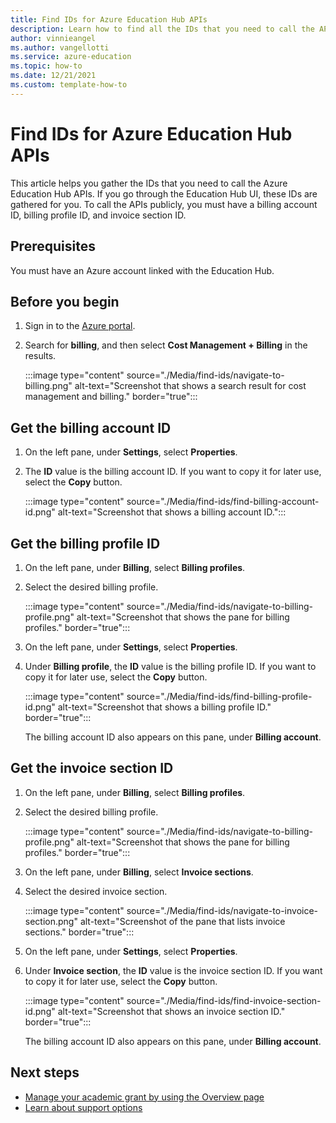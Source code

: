 ```yaml
---
title: Find IDs for Azure Education Hub APIs
description: Learn how to find all the IDs that you need to call the APIs in Azure Education Hub.
author: vinnieangel
ms.author: vangellotti
ms.service: azure-education
ms.topic: how-to
ms.date: 12/21/2021
ms.custom: template-how-to
---
```


# Find IDs for Azure Education Hub APIs

This article helps you gather the IDs that you need to call the Azure Education Hub APIs. If you go through the Education Hub UI, these IDs are gathered for you. To call the APIs publicly, you must have a billing account ID, billing profile ID, and invoice section ID.

## Prerequisites

You must have an Azure account linked with the Education Hub.

## Before you begin

1. Sign in to the [Azure portal](https://portal.azure.com).
1. Search for **billing**, and then select **Cost Management + Billing** in the results.

   :::image type="content" source="./Media/find-ids/navigate-to-billing.png" alt-text="Screenshot that shows a search result for cost management and billing." border="true":::

## Get the billing account ID

1. On the left pane, under **Settings**, select **Properties**.
1. The **ID** value is the billing account ID. If you want to copy it for later use, select the **Copy** button.

   :::image type="content" source="./Media/find-ids/find-billing-account-id.png" alt-text="Screenshot that shows a billing account ID.":::

## Get the billing profile ID

1. On the left pane, under **Billing**, select **Billing profiles**.
1. Select the desired billing profile.

   :::image type="content" source="./Media/find-ids/navigate-to-billing-profile.png" alt-text="Screenshot that shows the pane for billing profiles." border="true":::
1. On the left pane, under **Settings**, select **Properties**.
1. Under **Billing profile**, the **ID** value is the billing profile ID. If you want to copy it for later use, select the **Copy** button.

   :::image type="content" source="./Media/find-ids/find-billing-profile-id.png" alt-text="Screenshot that shows a billing profile ID." border="true":::

   The billing account ID also appears on this pane, under **Billing account**.

## Get the invoice section ID

1. On the left pane, under **Billing**, select **Billing profiles**.
1. Select the desired billing profile.

   :::image type="content" source="./Media/find-ids/navigate-to-billing-profile.png" alt-text="Screenshot that shows the pane for billing profiles." border="true":::
1. On the left pane, under **Billing**, select **Invoice sections**.
1. Select the desired invoice section.

   :::image type="content" source="./Media/find-ids/navigate-to-invoice-section.png" alt-text="Screenshot of the pane that lists invoice sections." border="true":::

1. On the left pane, under **Settings**, select **Properties**.
1. Under **Invoice section**, the **ID** value is the invoice section ID. If you want to copy it for later use, select the **Copy** button.

   :::image type="content" source="./Media/find-ids/find-invoice-section-id.png" alt-text="Screenshot that shows an invoice section ID." border="true":::

   The billing account ID also appears on this pane, under **Billing account**.

## Next steps

- [Manage your academic grant by using the Overview page](hub-overview-page.md)
- [Learn about support options](educator-service-desk.md)
